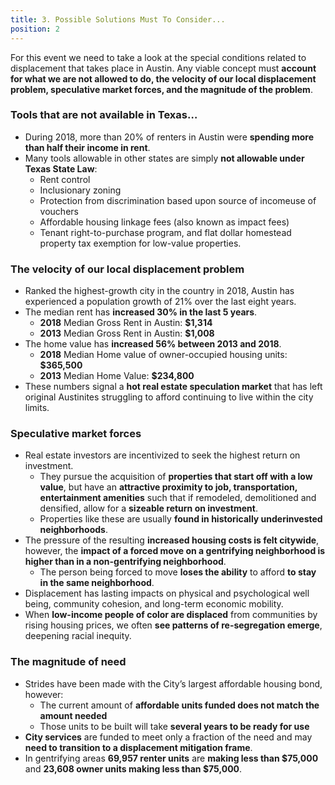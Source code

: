```yaml
---
title: 3. Possible Solutions Must To Consider... 
position: 2
---
```


For this event we need to take a look at the special conditions related to displacement that takes place in Austin. Any viable concept must **account for what we are not allowed to do, the velocity of our local displacement problem, speculative market forces, and the magnitude of the problem**. 

### Tools that are not available in Texas… 
  * During 2018, more than 20% of renters in Austin were **spending more than half their income in rent**. 
  * Many tools allowable in other states are simply **not allowable under Texas State Law**:
    * Rent control
    * Inclusionary zoning
    * Protection from discrimination based upon source of incomeuse of vouchers
    * Affordable housing linkage fees (also known as impact fees)
    * Tenant right-to-purchase program, and flat dollar homestead property tax exemption for low-value properties.

### The velocity of our local displacement problem
  * Ranked the highest-growth city in the country in 2018, Austin has experienced a population growth of 21% over the last eight years. 
  * The median rent has **increased 30% in the last 5 years**. 
    * **2018** Median Gross Rent in Austin: **$1,314**
    * **2013** Median Gross Rent in Austin: **$1,008**
  * The home value has **increased 56% between 2013 and 2018**.  
    * **2018** Median Home value of owner-occupied housing units: **$365,500** 
    * **2013** Median Home Value: **$234,800**
  * These numbers signal a **hot real estate speculation market** that has left original Austinites struggling to afford continuing to live within the city limits. 

### Speculative market forces 
  * Real estate investors are incentivized to seek the highest return on investment. 
    * They pursue the acquisition of **properties that start off with a low value**, but have an **attractive proximity to job, transportation, entertainment amenities** such that if remodeled, demolitioned and densified, allow for a **sizeable return on investment**. 
    * Properties like these are usually **found in historically underinvested neighborhoods**. 
  * The pressure of the resulting **increased housing costs is felt citywide**, however, the **impact of a forced move on a gentrifying neighborhood is higher than in a non-gentrifying neighborhood**. 
    * The person being forced to move **loses the ability** to afford **to stay in the same neighborhood**. 
  * Displacement has lasting impacts on physical and psychological well being, community cohesion, and long-term economic mobility.
  * When **low-income people of color are displaced** from communities by rising housing prices, we often **see patterns of re-segregation emerge**, deepening racial inequity. 

### The magnitude of need 
  * Strides have been made with the City’s largest affordable housing bond, however: 
    * The current amount of **affordable units funded does not match the amount needed**
    * Those units to be built will take **several years to be ready for use**
  * **City services** are funded to meet only a fraction of the need and may **need to transition to a displacement mitigation frame**. 
  * In gentrifying areas **69,957 renter units** are **making less than $75,000** and **23,608 owner units making less than $75,000**. 

